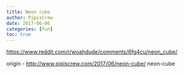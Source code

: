 ```yaml
---
title: Neon cube
author: PipisCrew
date: 2017-06-06
categories: [fun]
toc: true
---
```


https://www.reddit.com/r/woahdude/comments/6fg4cu/neon_cube/

origin - http://www.pipiscrew.com/2017/06/neon-cube/ neon-cube